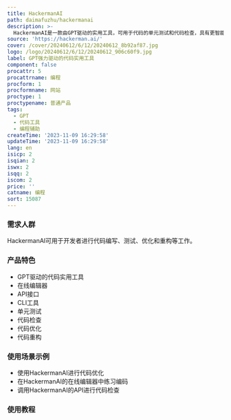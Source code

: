 ```yaml
---
title: HackermanAI
path: daimafuzhu/hackermanai
description: >-
  HackermanAI是一款由GPT驱动的实用工具，可用于代码的单元测试和代码检查，具有更智能的功能。它提供在线编辑器和API，未来还将推出CLI工具。除了提供在线编码练习外，还可以用于添加注释、解释复杂代码、重构、提高可读性和优化等。HackermanAI定位于为开发者提供更智能的代码辅助工具。
source: 'https://hackerman.ai/'
cover: /cover/20240612/6/12/20240612_8b92af87.jpg
logo: /logo/20240612/6/12/20240612_906c60f9.jpg
label: GPT强力驱动的代码实用工具
component: false
procattr: 5
procattrname: 编程
procform: 1
procformname: 网站
proctype: 1
proctypename: 普通产品
tags:
  - GPT
  - 代码工具
  - 编程辅助
createTime: '2023-11-09 16:29:58'
updateTime: '2023-11-09 16:29:58'
lang: en
isicp: 2
isqian: 2
iswx: 2
isqq: 2
iscom: 2
price: ''
catname: 编程
sort: 15087
---
```




### 需求人群
HackermanAI可用于开发者进行代码编写、测试、优化和重构等工作。

### 产品特色
- GPT驱动的代码实用工具
- 在线编辑器
- API接口
- CLI工具
- 单元测试
- 代码检查
- 代码优化
- 代码重构

### 使用场景示例
- 使用HackermanAI进行代码优化
- 在HackermanAI的在线编辑器中练习编码
- 调用HackermanAI的API进行代码检查

### 使用教程


  
